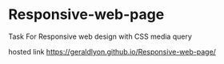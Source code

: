 # Responsive-web-page

Task For Responsive web design with CSS media query

hosted link https://geraldlyon.github.io/Responsive-web-page/
